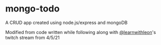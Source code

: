 # mongo-todo
A CRUD app created using node.js/express and mongoDB

Modified from code written while following along with [@learnwithleon](https://www.twitch.tv/videos/976816027)'s twitch stream from 4/5/21
